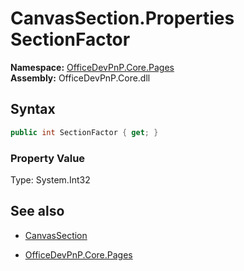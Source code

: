 # CanvasSection.Properties SectionFactor
**Namespace:** [OfficeDevPnP.Core.Pages](OfficeDevPnP.Core.Pages.md)  
**Assembly:** OfficeDevPnP.Core.dll  
## Syntax
```C#
public int SectionFactor { get; }
```

### Property Value
Type: System.Int32  

## See also
- [CanvasSection](CanvasSection.md) 

- [OfficeDevPnP.Core.Pages](OfficeDevPnP.Core.Pages.md)
